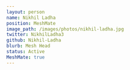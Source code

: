```yaml
---
layout: person
name: Nikhil Ladha
position: MeshMate
image_path: /images/photos/nikhil-ladha.jpg
twitter: NikhilLadha3
github: Nikhil-Ladha
blurb: Mesh Head
status: Active
MeshMate: true
---
```

